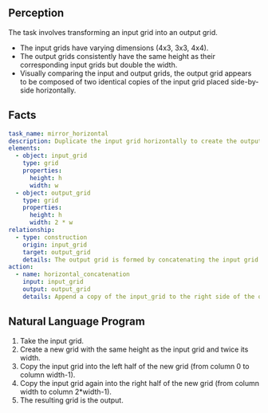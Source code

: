 ## Perception

The task involves transforming an input grid into an output grid.
- The input grids have varying dimensions (4x3, 3x3, 4x4).
- The output grids consistently have the same height as their corresponding input grids but double the width.
- Visually comparing the input and output grids, the output grid appears to be composed of two identical copies of the input grid placed side-by-side horizontally.

## Facts


```yaml
task_name: mirror_horizontal
description: Duplicate the input grid horizontally to create the output grid.
elements:
  - object: input_grid
    type: grid
    properties:
      height: h
      width: w
  - object: output_grid
    type: grid
    properties:
      height: h
      width: 2 * w
relationship:
  - type: construction
    origin: input_grid
    target: output_grid
    details: The output grid is formed by concatenating the input grid with itself horizontally. The left half of the output grid is identical to the input grid, and the right half is also identical to the input grid.
action:
  - name: horizontal_concatenation
    input: input_grid
    output: output_grid
    details: Append a copy of the input_grid to the right side of the original input_grid.
```


## Natural Language Program

1.  Take the input grid.
2.  Create a new grid with the same height as the input grid and twice its width.
3.  Copy the input grid into the left half of the new grid (from column 0 to column width-1).
4.  Copy the input grid again into the right half of the new grid (from column width to column 2*width-1).
5.  The resulting grid is the output.
